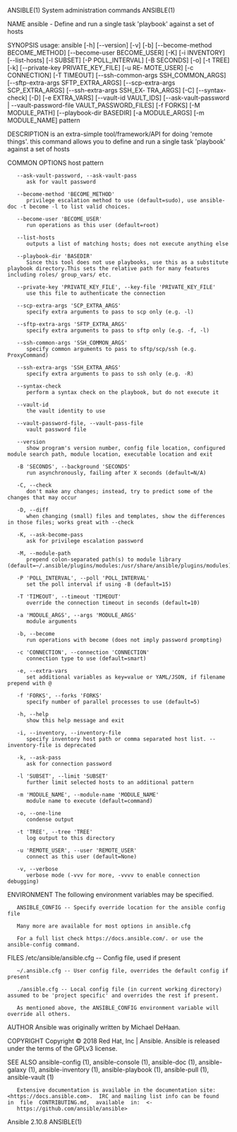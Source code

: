 ANSIBLE(1)                                                                    System administration commands                                                                    ANSIBLE(1)

NAME
       ansible - Define and run a single task 'playbook' against a set of hosts

SYNOPSIS
       usage: ansible [-h] [--version] [-v] [-b] [--become-method BECOME_METHOD]
              [--become-user  BECOME_USER]  [-K]  [-i  INVENTORY]  [--list-hosts] [-l SUBSET] [-P POLL_INTERVAL] [-B SECONDS] [-o] [-t TREE] [-k] [--private-key PRIVATE_KEY_FILE] [-u RE‐
              MOTE_USER] [-c CONNECTION] [-T TIMEOUT] [--ssh-common-args SSH_COMMON_ARGS] [--sftp-extra-args SFTP_EXTRA_ARGS] [--scp-extra-args SCP_EXTRA_ARGS] [--ssh-extra-args  SSH_EX‐
              TRA_ARGS]  [-C] [--syntax-check] [-D] [-e EXTRA_VARS] [--vault-id VAULT_IDS] [--ask-vault-password | --vault-password-file VAULT_PASSWORD_FILES] [-f FORKS] [-M MODULE_PATH]
              [--playbook-dir BASEDIR] [-a MODULE_ARGS] [-m MODULE_NAME] pattern

DESCRIPTION
       is an extra-simple tool/framework/API for doing 'remote things'.  this command allows you to define and run a single task 'playbook' against a set of hosts

COMMON OPTIONS
          host pattern

       --ask-vault-password, --ask-vault-pass
          ask for vault password

       --become-method 'BECOME_METHOD'
          privilege escalation method to use (default=sudo), use ansible-doc -t become -l to list valid choices.

       --become-user 'BECOME_USER'
          run operations as this user (default=root)

       --list-hosts
          outputs a list of matching hosts; does not execute anything else

       --playbook-dir 'BASEDIR'
          Since this tool does not use playbooks, use this as a substitute playbook directory.This sets the relative path for many features including roles/ group_vars/ etc.

       --private-key 'PRIVATE_KEY_FILE', --key-file 'PRIVATE_KEY_FILE'
          use this file to authenticate the connection

       --scp-extra-args 'SCP_EXTRA_ARGS'
          specify extra arguments to pass to scp only (e.g. -l)

       --sftp-extra-args 'SFTP_EXTRA_ARGS'
          specify extra arguments to pass to sftp only (e.g. -f, -l)

       --ssh-common-args 'SSH_COMMON_ARGS'
          specify common arguments to pass to sftp/scp/ssh (e.g. ProxyCommand)

       --ssh-extra-args 'SSH_EXTRA_ARGS'
          specify extra arguments to pass to ssh only (e.g. -R)

       --syntax-check
          perform a syntax check on the playbook, but do not execute it

       --vault-id
          the vault identity to use

       --vault-password-file, --vault-pass-file
          vault password file

       --version
          show program's version number, config file location, configured module search path, module location, executable location and exit

       -B 'SECONDS', --background 'SECONDS'
          run asynchronously, failing after X seconds (default=N/A)

       -C, --check
          don't make any changes; instead, try to predict some of the changes that may occur

       -D, --diff
          when changing (small) files and templates, show the differences in those files; works great with --check

       -K, --ask-become-pass
          ask for privilege escalation password

       -M, --module-path
          prepend colon-separated path(s) to module library (default=~/.ansible/plugins/modules:/usr/share/ansible/plugins/modules)

       -P 'POLL_INTERVAL', --poll 'POLL_INTERVAL'
          set the poll interval if using -B (default=15)

       -T 'TIMEOUT', --timeout 'TIMEOUT'
          override the connection timeout in seconds (default=10)

       -a 'MODULE_ARGS', --args 'MODULE_ARGS'
          module arguments

       -b, --become
          run operations with become (does not imply password prompting)

       -c 'CONNECTION', --connection 'CONNECTION'
          connection type to use (default=smart)

       -e, --extra-vars
          set additional variables as key=value or YAML/JSON, if filename prepend with @

       -f 'FORKS', --forks 'FORKS'
          specify number of parallel processes to use (default=5)

       -h, --help
          show this help message and exit

       -i, --inventory, --inventory-file
          specify inventory host path or comma separated host list. --inventory-file is deprecated

       -k, --ask-pass
          ask for connection password

       -l 'SUBSET', --limit 'SUBSET'
          further limit selected hosts to an additional pattern

       -m 'MODULE_NAME', --module-name 'MODULE_NAME'
          module name to execute (default=command)

       -o, --one-line
          condense output

       -t 'TREE', --tree 'TREE'
          log output to this directory

       -u 'REMOTE_USER', --user 'REMOTE_USER'
          connect as this user (default=None)

       -v, --verbose
          verbose mode (-vvv for more, -vvvv to enable connection debugging)

ENVIRONMENT
       The following environment variables may be specified.

       ANSIBLE_CONFIG -- Specify override location for the ansible config file

       Many more are available for most options in ansible.cfg

       For a full list check https://docs.ansible.com/. or use the ansible-config command.

FILES
       /etc/ansible/ansible.cfg -- Config file, used if present

       ~/.ansible.cfg -- User config file, overrides the default config if present

       ./ansible.cfg -- Local config file (in current working directory) assumed to be 'project specific' and overrides the rest if present.

       As mentioned above, the ANSIBLE_CONFIG environment variable will override all others.

AUTHOR
       Ansible was originally written by Michael DeHaan.

COPYRIGHT
       Copyright © 2018 Red Hat, Inc | Ansible.  Ansible is released under the terms of the GPLv3 license.

SEE ALSO
       ansible-config (1), ansible-console (1), ansible-doc (1), ansible-galaxy (1), ansible-inventory (1), ansible-playbook (1), ansible-pull (1), ansible-vault (1)

       Extensive documentation is available in the documentation site: <https://docs.ansible.com>.  IRC and mailing list info can be found  in  file  CONTRIBUTING.md,  available  in:  <‐
       https://github.com/ansible/ansible>

Ansible 2.10.8                                                                                                                                                                  ANSIBLE(1)
